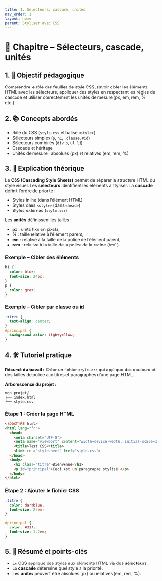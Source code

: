 ```yaml
---
title: 1. Sélecteurs, cascade, unités
nav_order: 1
layout: home
parent: Styliser avec CSS
---
```


# 📘 Chapitre – Sélecteurs, cascade, unités

## 1. 🎯 Objectif pédagogique

Comprendre le rôle des feuilles de style CSS, savoir cibler les éléments HTML avec les sélecteurs, appliquer des styles en respectant les règles de cascade et utiliser correctement les unités de mesure (px, em, rem, %, etc.).

## 2. 📚 Concepts abordés

* Rôle du CSS (`style.css` et balise `<style>`)
* Sélecteurs simples (`p`, `h1`, `.classe`, `#id`)
* Sélecteurs combinés (`div p`, `ul li`)
* Cascade et héritage
* Unités de mesure : absolues (px) et relatives (em, rem, %)

## 3. 🧠 Explication théorique

Le **CSS (Cascading Style Sheets)** permet de séparer la structure HTML du style visuel. Les **sélecteurs** identifient les éléments à styliser.
La **cascade** définit l’ordre de priorité :

* Styles inline (dans l’élément HTML)
* Styles dans `<style>` (dans `<head>`)
* Styles externes (`style.css`)

Les **unités** définissent les tailles :

* **px** : unité fixe en pixels,
* **%** : taille relative à l’élément parent,
* **em** : relative à la taille de la police de l’élément parent,
* **rem** : relative à la taille de la police de la racine (`html`).

### Exemple – Cibler des éléments

```css
h1 {
  color: blue;
  font-size: 24px;
}
p {
  color: gray;
}
```

### Exemple – Cibler par classe ou id

```css
.titre {
  text-align: center;
}
#principal {
  background-color: lightyellow;
}
```

## 4. 🛠 Tutoriel pratique

**Résumé du travail :**
Créer un fichier `style.css` qui applique des couleurs et des tailles de police aux titres et paragraphes d’une page HTML.

**Arborescence du projet :**

```
mon_projet/
├── index.html
└── style.css
```

### **Étape 1 : Créer la page HTML**

```html
<!DOCTYPE html>
<html lang="fr">
  <head>
    <meta charset="UTF-8">
    <meta name="viewport" content="width=device-width, initial-scale=1.0">
    <title>Test CSS</title>
    <link rel="stylesheet" href="style.css">
  </head>
  <body>
    <h1 class="titre">Bienvenue</h1>
    <p id="principal">Ceci est un paragraphe stylisé.</p>
  </body>
</html>
```

### **Étape 2 : Ajouter le fichier CSS**

```css
.titre {
  color: darkblue;
  font-size: 2rem;
}

#principal {
  color: #333;
  font-size: 1.2em;
}
```

## 5. 🧾 Résumé et points-clés

* Le CSS applique des styles aux éléments HTML via des **sélecteurs**.
* La **cascade** détermine quel style a la priorité.
* Les **unités** peuvent être absolues (px) ou relatives (em, rem, %).

